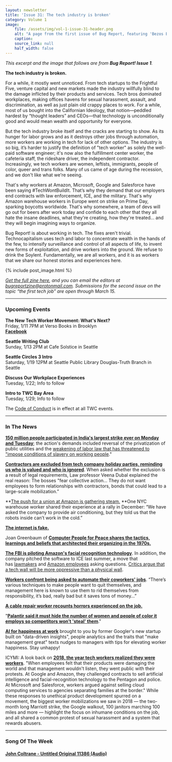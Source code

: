 ```yaml
---
layout: newsletter
title: 'Issue 31: The tech industry is broken'
category: Volume 1
image:
    file: /assets/img/vol-1-issue-31-header.png
    alt: "A page from the first issue of Bug Report, featuring 'Bezos Bingo'"
    caption: 
    source_link: null
    half_width: false
---
```


<!-- Content imported from: https://us11.campaign-archive.com/?e=dbff030191&u=194e57c175176cfd13007a197&id=1a736cd19d -->

_This excerpt and the image that follows are from **Bug Report! Issue 1**._  
  
**The tech industry is broken.**  
  
For a while, it mostly went unnoticed. From tech startups to the Frightful Five, venture capital and new markets made the industry willfully blind to the damage inflicted by their products and services. Tech bros dominated workplaces, making offices havens for sexual harassment, assault, and discrimination, as well as just plain old crappy places to work. For a while, most of us bought into the Californian Ideology, that notion—peddled hardest by “thought leaders” and CEOs—that technology is unconditionally good and would mean wealth and opportunity for everyone.  

<!--excerpt-->
  
But the tech industry broke itself and the cracks are starting to show. As its hunger for labor grows and as it destroys other jobs through automation, more workers are working in tech for lack of other options. The industry is so big, it’s harder to justify the definition of "tech worker" as solely the well-paid software engineer; it's now also the fulfillment center worker, the cafeteria staff, the rideshare driver, the independent contractor. Increasingly, we tech workers are women, leftists, immigrants, people of color, queer and trans folks. Many of us came of age during the recession, and we don't like what we're seeing.  
  
That's why workers at Amazon, Microsoft, Google and Salesforce have been saying #TechWontBuildIt. That’s why they demand that our employers end contracts with law enforcement, ICE, and the military. That's why Amazon warehouse workers in Europe went on strike on Prime Day, sparking boycotts worldwide. That's why somewhere, a team of devs will go out for beers after work today and confide to each other that they all hate the insane deadlines, what they're creating, how they're treated... and they will begin imagining ways to organize.  
  
Bug Report! is about working in tech. The fixes aren't trivial. Technocapitalism uses tech and labor to concentrate wealth in the hands of the few, to intensify surveillance and control of all aspects of life, to invent new forms of exploitation, and drive workers into the ground. We refuse to drink the Soylent. Fundamentally, we are all workers, and it is as workers that we share our honest stories and experiences here.

{% include post_image.html %}

_[Get the full zine here](https://archive.org/details/BugReportIssue1), and you can email the editors at bugreportzine@protonmail.com. Submissions for the second issue&nbsp;on the topic “the first tech job”&nbsp;are open&nbsp;through March 15._

***

###  Upcoming Events

 **The New Tech Worker Movement: What's Next?**  
Friday, 1/11 7PM at Verso Books in Brooklyn  
[**Facebook**](https://www.facebook.com/events/299017240954853/)&nbsp;  
  
**Seattle Writing Club**  
Sunday, 1/13 2PM at Cafe Solstice in Seattle  
  
**Seattle Circles 3 Intro**  
Saturday, 1/19 12PM at Seattle Public Library Douglas-Truth Branch in Seattle&nbsp;  
  
**Discuss Our Workplace Experiences**  
Tuesday, 1/22; Info to follow  
  
**Intro to TWC Bay Area**  
Tuesday, 1/29; Info to follow

The [Code of Conduct](https://techworkerscoalition.org/community-guide/) is in effect at all TWC events.

***

###  In The News

[**150 million people participated in India's largest strike ever on Monday and Tuesday**](https://notesfrombelow.org/article/india-general-strike-2019); the action's demands included reversal of the privatization of public utilities and the [weakening of labor law that has threatened&nbsp;to "impose conditions of slavery on working people](https://www.peoplesworld.org/article/200-million-on-strike-in-india-communist-party-leaders-detained/)."  
  
[**Contractors are excluded from tech company holiday parties, reminding us who is valued and who is ignored**](https://www.huffpost.com/entry/contractors-holiday-party-employee-benefits_n_5c2c335ae4b0407e9085e368). When asked whether the exclusion is a result of legal requirements, Law professor Veena Dubal explained the real reason: The bosses "fear collective action... They do not want employees to form relationships with contractors, bonds that could lead to a large-scale mobilization.”  
  
**[The push for a union at Amazon is gathering steam.](https://www.theguardian.com/technology/2019/jan/01/amazon-fulfillment-center-warehouse-employees-union-new-york-minnesota)&nbsp;**One NYC warehouse worker shared their experience at a rally in December:&nbsp;“We have asked the company to provide air conditioning, but they told us that the robots inside can’t work in the cold.”

[**The internet is fake.**](https://nymag.com/intelligencer/2018/12/how-much-of-the-internet-is-fake.html)  
  
Joan Greenbaum of [**Computer People for Peace shares the tactics, learnings and beliefs that architected their organizing in the 1970s.**](https://logicmag.io/06-mainframe-interrupted/)  
  
[**The FBI is piloting Amazon's facial recognition technology**](https://www.nextgov.com/emerging-tech/2019/01/fbi-trying-amazons-facial-recognition-software/153888/).&nbsp;In addition, the company pitched the software to ICE last summer, a move that has&nbsp;[lawmakers](https://www.nextgov.com/emerging-tech/2018/12/lawmakers-want-better-answers-amazon-about-facial-matching-program/153288/)&nbsp;and&nbsp;[Amazon employees](https://www.buzzfeednews.com/article/daveyalba/amazon-all-hands-facial-rekognition-ice)&nbsp;asking questions. [Critics argue that a tech wall will be more oppressive than a physical wall](https://twitter.com/RAICESTEXAS/status/1083792987698548736).  
  
[**Workers confront&nbsp;being asked to automate their coworkers' jobs**](https://gizmodo.com/so-you-automated-your-coworkers-out-of-a-job-1831584839).&nbsp;“There’s various techniques to make people want to quit themselves, and management here is known to use them to rid themselves from responsibility, it’s bad, really bad but it saves tons of money…”  
  
[**A cable repair worker recounts&nbsp;horrors experienced on&nbsp;the job.**](https://m.huffpost.com/us/entry/us_5c0ea571e4b06484c9fd4c21/amp)  
  
"[**Palantir said it must hide the number of women and people of color it employs so competitors won’t 'steal' them**](https://www.revealnews.org/article/oracle-and-palantir-said-diversity-figures-were-trade-secrets-the-real-secret-embarrassing-numbers/)."&nbsp;&nbsp;  
  
[**AI for happiness at work**](https://www.nytimes.com/2018/12/31/technology/human-resources-artificial-intelligence-humu.html) brought to you by former Googler's new startup built on "data-driven insights",&nbsp;people analytics and the traits that "make management great" texts nudges to managers with tips for elevating worker happiness. Stay unhappy!  
  
ICYMI: A look back on [**2018, the year tech workers realized they were workers**](https://www.wired.com/story/why-hotel-workers-strike-reverberated-through-tech/).&nbsp;"When employees felt that their products were damaging the world and that management wouldn't listen, they went public with their protests. At Google and Amazon, they challenged contracts to sell artificial intelligence and facial-recognition technology to the Pentagon and police. At Microsoft and Salesforce, workers argued against selling cloud computing services to agencies separating families at the border." While these responses to unethical product development spurred on a movement,&nbsp;the biggest worker mobilizations we saw in 2018 — the two-month long Marriott strike, the Google walkout, 100 janitors marching 100 miles and more — highlight the focus on inhumane conditions on the job, and all shared a common protest of sexual harassment and a system that rewards abusers.

***

### Song Of The Week

#### [**John Coltrane - Untitled Original 11386 (Audio)**](https://www.youtube.com/watch?v=sIv4elylwsA)

